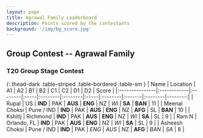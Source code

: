 ```yaml
---
layout: page
title: Agrawal Family Leaderboard
description: Points scored by the contestants
background: '/img/bg_score.jpg'
---
```

<link href="https://maxcdn.bootstrapcdn.com/bootstrap/3.3.6/css/bootstrap.min.css" rel="stylesheet" />
<script src="https://maxcdn.bootstrapcdn.com/bootstrap/3.3.6/js/bootstrap.min.js"></script>

## Group Contest -- Agrawal Family


### T20 Group Stage Contest 


{:.thead-dark .table-striped .table-bordered .table-sm }
| Name           | Location    | A1      | A2   | B1      | B2      | C1   | C2      | D1     | D2      |   Score |
|:---------------|:------------|:--------|:-----|:--------|:--------|:-----|:--------|:-------|:--------|--------:|
| Rupal          | US          | **IND** | PAK  | **AUS** | **ENG** | NZ   | *WI*    | **SA** | **BAN** |      11 |
| Meenal Choksi  | Pune / IND  | **IND** | PAK  | **AUS** | **ENG** | NZ   | **AFG** | SL     | **BAN** |      10 |
| Kshitij        | Richmond    | **IND** | PAK  | **AUS** | **ENG** | NZ   | *WI*    | **SA** | SL      |       9 |
| Ram N          | Orlando, FL | **IND** | PAK  | **AUS** | **ENG** | NZ   | *WI*    | **SA** | SL      |       9 |
| Asheesh Choksi | Pune / IND  | **IND** | PAK  | *ENG*   | *AUS*   | NZ   | **AFG** | *BAN*  | *SA*    |       8 |

 <br>


<br>
